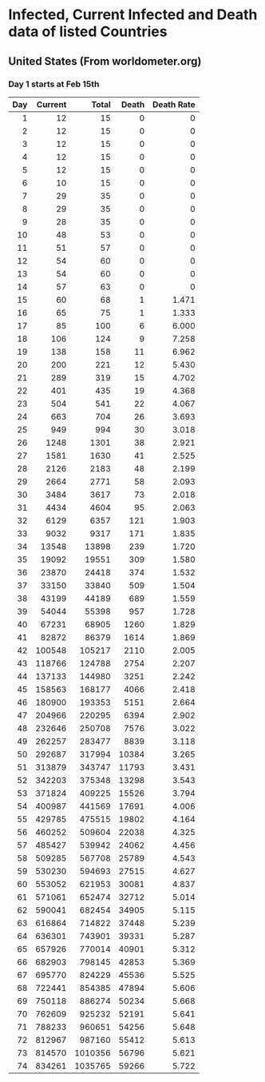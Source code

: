# Infected, Current Infected and Death data of listed Countries
## United States (From worldometer.org)
### Day 1 starts at Feb 15th
|Day	|Current	|Total	|Death|Death Rate|
|---: |-------: |-----: |---: |------: |
|1	|12	|15	|0|0|
|2	|12	|15	|0|0|
|3	|12	|15	|0|0|
|4	|12	|15	|0|0|
|5	|12	|15	|0|0|
|6	|10	|15	|0|0|
|7	|29	|35	|0|0|
|8	|29	|35	|0|0|
|9	|28	|35	|0|0|
|10	|48	|53	|0|0|
|11	|51	|57	|0|0|
|12	|54	|60	|0|0|
|13	|54	|60	|0|0|
|14	|57	|63	|0|0|
|15	|60	|68	|1|1.471|
|16	|65	|75	|1|1.333|
|17	|85	|100	|6|6.000|
|18	|106	|124	|9|7.258|
|19	|138	|158	|11|6.962|
|20	|200	|221	|12|5.430|
|21	|289	|319	|15|4.702|
|22	|401	|435	|19|4.368|
|23	|504	|541	|22|4.067|
|24	|663	|704	|26|3.693|
|25	|949	|994	|30|3.018|
|26	|1248	|1301	|38|2.921|
|27	|1581	|1630	|41|2.525|
|28	|2126	|2183	|48|2.199|
|29	|2664	|2771	|58|2.093|
|30	|3484	|3617	|73|2.018|
|31	|4434	|4604	|95|2.063|
|32	|6129	|6357	|121|1.903|
|33	|9032	|9317	|171|1.835|
|34	|13548	|13898	|239|1.720|
|35	|19092	|19551	|309|1.580|
|36	|23870	|24418	|374|1.532|
|37	|33150	|33840	|509|1.504|
|38	|43199	|44189	|689|1.559|
|39	|54044	|55398	|957|1.728|
|40	|67231	|68905	|1260|1.829|
|41	|82872	|86379	|1614|1.869|
|42	|100548	|105217	|2110|2.005|
|43	|118766	|124788	|2754|2.207|
|44	|137133	|144980	|3251|2.242|
|45	|158563	|168177	|4066|2.418|
|46	|180900	|193353	|5151|2.664|
|47	|204966	|220295	|6394|2.902|
|48	|232646	|250708	|7576|3.022|
|49	|262257	|283477	|8839|3.118|
|50	|292687	|317994	|10384|3.265|
|51	|313879	|343747	|11793|3.431|
|52	|342203	|375348	|13298|3.543|
|53	|371824	|409225	|15526|3.794|
|54	|400987	|441569	|17691|4.006|
|55	|429785	|475515	|19802|4.164|
|56	|460252	|509604	|22038|4.325|
|57	|485427	|539942	|24062|4.456|
|58	|509285	|567708	|25789|4.543|
|59	|530230	|594693	|27515|4.627|
|60	|553052	|621953	|30081|4.837|
|61	|571061	|652474	|32712|5.014|
|62	|590041	|682454	|34905|5.115|
|63	|616864	|714822	|37448|5.239|
|64	|636301	|743901	|39331|5.287|
|65	|657926	|770014	|40901|5.312|
|66	|682903	|798145	|42853|5.369|
|67	|695770	|824229	|45536|5.525|
|68	|722441	|854385	|47894|5.606|
|69	|750118	|886274	|50234|5.668|
|70	|762609	|925232	|52191|5.641|
|71	|788233	|960651	|54256|5.648|
|72	|812967	|987160	|55412|5.613|
|73	|814570	|1010356	|56796|5.621|
|74	|834261	|1035765	|59266|5.722|
